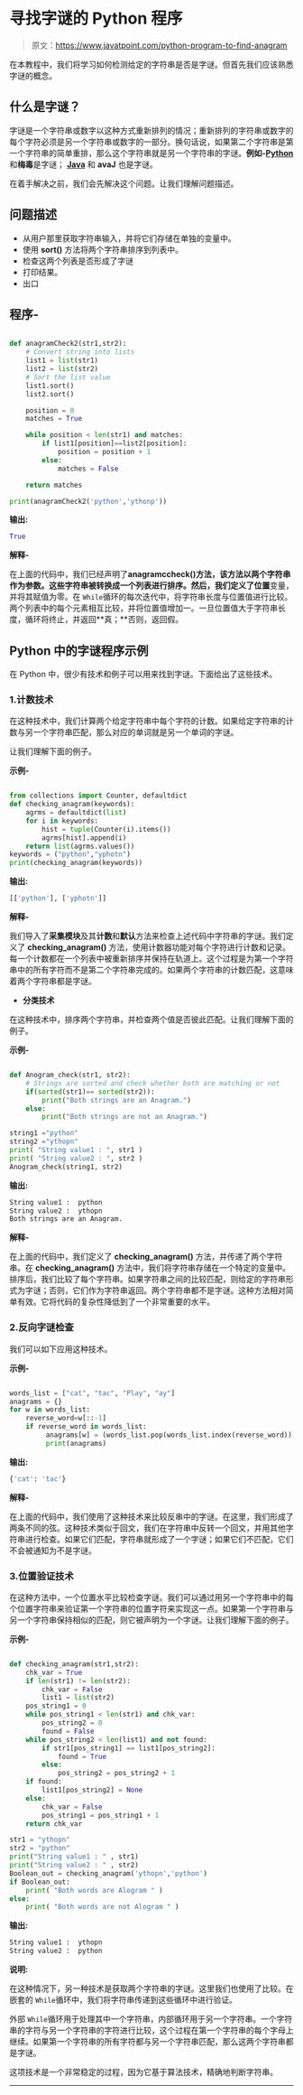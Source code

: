 # 寻找字谜的 Python 程序

> 原文：<https://www.javatpoint.com/python-program-to-find-anagram>

在本教程中，我们将学习如何检测给定的字符串是否是字谜。但首先我们应该熟悉字谜的概念。

## 什么是字谜？

字谜是一个字符串或数字以这种方式重新排列的情况；重新排列的字符串或数字的每个字符必须是另一个字符串或数字的一部分。换句话说，如果第二个字符串是第一个字符串的简单重排，那么这个字符串就是另一个字符串的字谜。**例如-**[**Python**](https://www.javatpoint.com/python-tutorial) 和**梅毒**是字谜； [**Java**](https://www.javatpoint.com/java-tutorial) 和 **avaJ** 也是字谜。

在着手解决之前，我们会先解决这个问题。让我们理解问题描述。

## 问题描述

*   从用户那里获取字符串输入，并将它们存储在单独的变量中。
*   使用 **sort()** 方法将两个字符串排序到列表中。
*   检查这两个列表是否形成了字谜
*   打印结果。
*   出口

## 程序-

```py

def anagramCheck2(str1,str2):
    # Convert string into lists
    list1 = list(str1)
    list2 = list(str2)
    # Sort the list value
    list1.sort()
    list2.sort()

    position = 0
    matches = True

    while position < len(str1) and matches:
        if list1[position]==list2[position]:
            position = position + 1
        else:
            matches = False

    return matches

print(anagramCheck2('python','ythonp'))

```

**输出:**

```py
True

```

**解释-**

在上面的代码中，我们已经声明了**anagramccheck()**方法，该方法以两个字符串作为参数。这些字符串被转换成一个列表进行排序。然后，我们定义了**位置**变量，并将其赋值为零。在 `While`循环的每次迭代中，将字符串长度与位置值进行比较。两个列表中的每个元素相互比较，并将位置值增加一。一旦位置值大于字符串长度，循环将终止，并返回**真；**否则，返回假。

## Python 中的字谜程序示例

在 Python 中，很少有技术和例子可以用来找到字谜。下面给出了这些技术。

### 1.计数技术

在这种技术中，我们计算两个给定字符串中每个字符的计数。如果给定字符串的计数与另一个字符串匹配，那么对应的单词就是另一个单词的字谜。

让我们理解下面的例子。

**示例-**

```py

from collections import Counter, defaultdict
def checking_anagram(keywords):
    agrms = defaultdict(list)
    for i in keywords:
        hist = tuple(Counter(i).items())
        agrms[hist].append(i)
    return list(agrms.values())
keywords = ("python","yphotn")
print(checking_anagram(keywords))

```

**输出:**

```py
[['python'], ['yphotn']]

```

**解释-**

我们导入了**采集模块**及其**计数**和**默认**方法来检查上述代码中字符串的字谜。我们定义了 **checking_anagram()** 方法，使用计数器功能对每个字符进行计数和记录。每一个计数都在一个列表中被重新排序并保持在轨道上。这个过程是为第一个字符串中的所有字符而不是第二个字符串完成的。如果两个字符串的计数匹配，这意味着两个字符串都是字谜。

*   **分类技术**

在这种技术中，排序两个字符串，并检查两个值是否彼此匹配。让我们理解下面的例子。

**示例-**

```py

def Anogram_check(str1, str2):
    # Strings are sorted and check whether both are matching or not
    if(sorted(str1)== sorted(str2)):
        print("Both strings are an Anagram.")
    else:
        print("Both strings are not an Anagram.")

string1 ="python"
string2 ="ythopn"
print( "String value1 : ", str1 )
print( "String value2 : ", str2 )
Anogram_check(string1, str2)

```

**输出:**

```py
String value1 :  python
String value2 :  ythopn
Both strings are an Anagram.

```

**解释-**

在上面的代码中，我们定义了 **checking_anagram()** 方法，并传递了两个字符串。在 **checking_anagram()** 方法中，我们将字符串存储在一个特定的变量中。排序后，我们比较了每个字符串。如果字符串之间的比较匹配，则给定的字符串形式为字谜；否则，它们作为字符串返回。两个字符串都不是字谜。这种方法相对简单有效。它将代码的复杂性降低到了一个非常重要的水平。

### 2.反向字谜检查

我们可以如下应用这种技术。

**示例-**

```py

words_list = ["cat", "tac", "Play", "ay"]
anagrams = {}
for w in words_list:
    reverse_word=w[::-1]
    if reverse_word in words_list:
         anagrams[w] = (words_list.pop(words_list.index(reverse_word)))
         print(anagrams)

```

**输出:**

```py
{'cat': 'tac'}

```

**解释-**

在上面的代码中，我们使用了这种技术来比较反串中的字谜。在这里，我们形成了两条不同的弦。这种技术类似于回文，我们在字符串中反转一个回文，并用其他字符串进行检查。如果它们匹配，字符串就形成了一个字谜；如果它们不匹配，它们不会被通知为不是字谜。

### 3.位置验证技术

在这种方法中，一个位置水平比较检查字谜。我们可以通过用另一个字符串中的每个位置字符串来验证第一个字符串的位置字符来实现这一点。如果第一个字符串与另一个字符串保持相似的匹配，则它被声明为一个字谜。让我们理解下面的例子。

**示例-**

```py

def checking_anagram(str1,str2):
    chk_var = True
    if len(str1) != len(str2):
        chk_var = False
        list1 = list(str2)
    pos_string1 = 0
    while pos_string1 < len(str1) and chk_var:
        pos_string2 = 0
        found = False
    while pos_string2 < len(list1) and not found:
        if str1[pos_string1] == list1[pos_string2]:
            found = True
        else:
            pos_string2 = pos_string2 + 1
    if found:
        list1[pos_string2] = None
    else:
        chk_var = False
        pos_string1 = pos_string1 + 1
    return chk_var

str1 = "ythopn"
str2 = "python"
print("String value1 : " , str1)
print("String value2 : " , str2)
Boolean_out = checking_anagram('ythopn','python')
if Boolean_out:
    print( "Both words are Alogram " )
else:
    print( "Both words are not Alogram " )

```

**输出:**

```py
String value1 :  ythopn
String value2 :  python

```

**说明:**

在这种情况下，另一种技术是获取两个字符串的字谜。这里我们也使用了比较。在嵌套的 `While`循环中，我们将字符串传递到这些循环中进行验证。

外部 `While`循环用于处理其中一个字符串，内部循环用于另一个字符串。一个字符串的字符与另一个字符串的字符进行比较，这个过程在第一个字符串的每个字母上继续。如果第一个字符串的所有字符都与另一个字符串匹配，那么这两个字符串都是字谜。

这项技术是一个非常稳定的过程，因为它基于算法技术，精确地判断字符串。

* * *